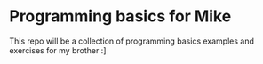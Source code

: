 # Programming basics for Mike
This repo will be a collection of programming basics examples and exercises for my brother :]

